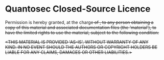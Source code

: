 # Quantosec Closed-Source Licence
<Copyright>

Permission is hereby granted, at the charge<s> of <Charges>, to any person
obtaining a copy of this material and associated documentation files (the
'material'), to have the limited rights to use the material, subject to the
following condition:

<Warranty> <THIS MATERIAL IS PROVIDED 'AS-IS', WITHOUT WARRANTY OF ANY KIND.
IN NO EVENT SHOULD THE AUTHORS OR COPYRIGHT HOLDERS BE LIABLE FOR ANY CLAIMS,
DAMAGES OR OTHER LIABILITIES.>

